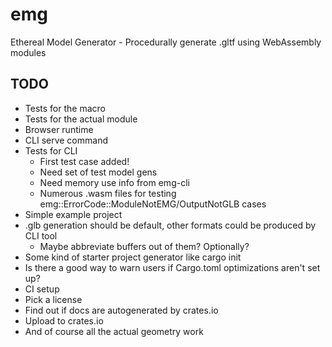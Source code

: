 # emg

Ethereal Model Generator - Procedurally generate .gltf using WebAssembly modules

## TODO

- Tests for the macro
- Tests for the actual module
- Browser runtime
- CLI serve command
- Tests for CLI
  * First test case added!
  * Need set of test model gens
  * Need memory use info from emg-cli
  * Numerous .wasm files for testing emg::ErrorCode::ModuleNotEMG/OutputNotGLB cases
- Simple example project
- .glb generation should be default, other formats could be produced by CLI tool
  * Maybe abbreviate buffers out of them? Optionally?
- Some kind of starter project generator like cargo init
- Is there a good way to warn users if Cargo.toml optimizations aren't set up?
- CI setup
- Pick a license
- Find out if docs are autogenerated by crates.io
- Upload to crates.io
- And of course all the actual geometry work
